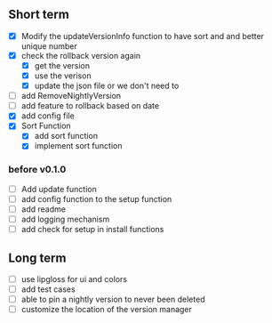 ## Short term
- [x] Modify the updateVersionInfo function to have sort and and better unique number 
- [x] check the rollback version again
   - [x] get the version
   - [x] use the verison
   - [x] update the json file or we don't need to
- [ ] add RemoveNightlyVersion
- [ ] add feature to rollback based on date
- [x] add config file
- [x] Sort Function
    - [x] add sort function
    - [x] implement sort function

### before v0.1.0
- [ ] Add update function
- [ ] add config function to the setup function
- [ ] add readme
- [ ] add logging mechanism
- [ ] add check for setup in install functions

## Long term
- [ ] use lipgloss for ui and colors
- [ ] add test cases
- [ ] able to pin a nightly version to never been deleted
- [ ] customize the location of the version manager
